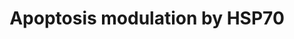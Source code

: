 ---
annotations:
- id: PW:0000009
  parent: regulatory pathway
  type: Pathway Ontology
  value: apoptotic cell death pathway
authors:
- I.Reyes
- MaintBot
- Christine Chichester
- Mkutmon
- Khanspers
- Eweitz
description: This pathway summarizes the various ways by which HSP70 proteins can
  inhibit apoptosis. This pathway was originally adapted from rat.
last-edited: 2021-05-23
organisms:
- Mus musculus
redirect_from:
- /index.php/Pathway:WP166
- /instance/WP166
- /instance/WP166_r117860
revision: r117860
schema-jsonld:
- '@context': https://schema.org/
  '@id': https://wikipathways.github.io/pathways/WP166.html
  '@type': Dataset
  creator:
    '@type': Organization
    name: WikiPathways
  description: This pathway summarizes the various ways by which HSP70 proteins can
    inhibit apoptosis. This pathway was originally adapted from rat.
  keywords:
  - Aifm1
  - Apaf1
  - Bid
  - Casp2
  - Casp3
  - Casp6
  - Casp7
  - Casp8
  - Casp9
  - Fadd
  - Fas
  - Gm10108
  - Hspa1a
  - Map3k1
  - Mapk10
  - Nfkb1
  - Ripk1
  - Tnfrsf1a
  license: CC0
  name: Apoptosis modulation by HSP70
seo: CreativeWork
title: Apoptosis modulation by HSP70
wpid: WP166
---